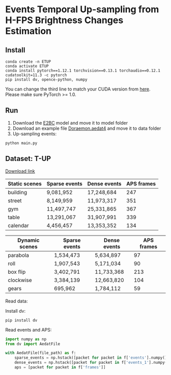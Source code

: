 # Events Temporal Up-sampling from H-FPS Brightness Changes Estimation

## Install
```
conda create -n ETUP
conda activate ETUP
conda install pytorch==1.12.1 torchvision==0.13.1 torchaudio==0.12.1 cudatoolkit=11.3 -c pytorch
pip install dv, opence-python, numpy
```
You can change the third line to match your CUDA version from [here](https://pytorch.org/get-started/locally/). Please make sure PyTorch >= 1.0.


## Run
1. Download the [E2BC](https://drive.google.com/file/d/1Ut-42xrJ38G55hQ52qrmSLxYkc_KwBFF/view?usp=share_link) model and move it to model folder
2. Download an example file [Doraemon.aedat4](https://drive.google.com/file/d/1Z0Iu9ZR8eq_8Sn9XoKeIgtFKonQuwWSQ/view?usp=share_link) and move it to data folder
3. Up-sampling events:
```
python main.py
```


## Dataset: T-UP

[Download link](https://drive.google.com/drive/folders/1l1LL6GvdxdaOD-OBfGpoWIUygPwthjX6?usp=share_link)

<table>
    <thead>
        <tr>
            <th>Static scenes</th>
            <th>Sparse events</th>
            <th>Dense events</th>
            <th>APS frames</th>
        </tr>
    </thead>
    <tbody>
        <tr>
            <td>building</td>
            <td>9,081,952</td>
            <td>17,248,684</td>
            <td>247</td>
        </tr>
        <tr>
            <td>street</td>
            <td>8,149,959</td>
            <td>11,973,317</td>
            <td>351</td>
        </tr>
        <tr>
            <td>gym</td>
            <td>11,497,747</td>
            <td>25,331,865</td>
            <td>367</td>
        </tr>
        <tr>
            <td>table</td>
            <td>13,291,067</td>
            <td>31,907,991</td>
            <td>339</td>
        </tr>
        <tr>
            <td>calendar</td>
            <td>4,456,457</td>
            <td>13,353,352</td>
            <td>134</td>
        </tr>
    </tbody>
</table>

<table>
    <thead>
        <tr>
            <th>Dynamic scenes</th>
            <th>Sparse events</th>
            <th>Dense events</th>
            <th>APS frames</th>
        </tr>
    </thead>
    <tbody>
        <tr>
            <td>parabola</td>
            <td>1,534,473</td>
            <td>5,634,897</td>
            <td>97</td>
        </tr>
        <tr>
            <td>roll</td>
            <td>1,907,543</td>
            <td>5,171,034</td>
            <td>90</td>
        </tr>
        <tr>
            <td>box flip</td>
            <td>3,402,791</td>
            <td>11,733,368</td>
            <td>213</td>
        </tr>
        <tr>
            <td>clockwise</td>
            <td>3,384,139</td>
            <td>12,663,820</td>
            <td>104</td>
        </tr>
        <tr>
            <td>gears</td>
            <td>695,962</td>
            <td>1,784,112</td>
            <td>59</td>
        </tr>
    </tbody>
</table>

Read data:


Install dv:
```
pip install dv
```

Read events and APS:
```python
import numpy as np
from dv import AedatFile

with AedatFile(file_path) as f:
    sparse_events = np.hstack([packet for packet in f['events'].numpy()])
    dense_events = np.hstack([packet for packet in f['events_1'].numpy()])
    aps = [packet for packet in f['frames']]


```
